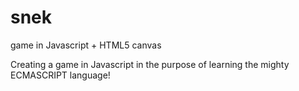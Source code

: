 # snek
game in Javascript + HTML5 canvas

Creating a game in Javascript in the purpose of learning the mighty ECMASCRIPT language!
